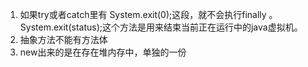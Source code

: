 1. 如果try或者catch里有 System.exit(0);这段，就不会执行finally 。System.exit(status);这个方法是用来结束当前正在运行中的java虚拟机。
2. 抽象方法不能有方法体
3. new出来的是在存在堆内存中，单独的一份
<!--stackedit_data:
eyJoaXN0b3J5IjpbMTEwMjMxOTQ5MiwxNjYzNTcxNDAxLC0zMT
E5NzY1NDldfQ==
-->